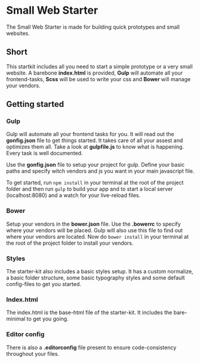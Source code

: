# Small Web Starter

The Small Web Starter is made for building quick prototypes and small websites.

## Short
This startkit includes all you need to start a simple prototype or a very small website. A barebone **index.html** is provided, **Gulp** will automate all your frontend-tasks, **Scss** will be used to write your css and **Bower** will manage your vendors.


## Getting started

### Gulp
Gulp will automate all your frontend tasks for you. It will read out the **gonfig.json** file to get things started. It takes care of all your assest and optimizes them all. Take a look at **gulpfile.js** to know what is happening. Every task is well documented.

Use the **gonfig.json** file to setup your project for gulp. Define your basic paths and specify witch vendors and js you want in your main javascript file.

To get started, run `npm install` in your terminal at the root of the project folder and then run `gulp` to build your app and to start a local server (localhost:8080) and a watch for your live-reload files.

### Bower
Setup your vendors in the **bower.json** file.
Use the **.bowerrc** to specify where your vendors will be placed. Gulp will also use this file to find out where your vendors are located.
Now do `bower install` in your terminal at the root of the project folder to install your vendors.

### Styles
The starter-kit also includes a basic styles setup. It has a custom normalize, a basic folder structure, some basic typography styles and some default config-files to get you started.

### Index.html
The index.html is the base-html file of the starter-kit. It includes the bare-minimal to get you going.

### Editor config
There is also a **.editorconfig** file present to ensure code-consistency throughout your files.
